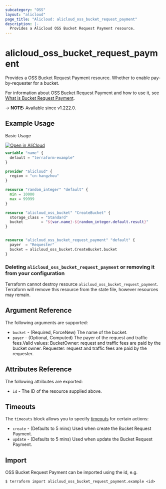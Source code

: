 ```yaml
---
subcategory: "OSS"
layout: "alicloud"
page_title: "Alicloud: alicloud_oss_bucket_request_payment"
description: |-
  Provides a Alicloud OSS Bucket Request Payment resource.
---
```


# alicloud_oss_bucket_request_payment

Provides a OSS Bucket Request Payment resource. Whether to enable pay-by-requester for a bucket.

For information about OSS Bucket Request Payment and how to use it, see [What is Bucket Request Payment](https://www.alibabacloud.com/help/en/oss/developer-reference/putbucketrequestpayment).

-> **NOTE:** Available since v1.222.0.

## Example Usage

Basic Usage

<div style="display: block;margin-bottom: 40px;"><div class="oics-button" style="float: right;position: absolute;margin-bottom: 10px;">
  <a href="https://api.aliyun.com/terraform?resource=alicloud_oss_bucket_request_payment&exampleId=9f16db7f-6cbf-083d-612e-45a23b3bfac3fc468f87&activeTab=example&spm=docs.r.oss_bucket_request_payment.0.9f16db7f6c&intl_lang=EN_US" target="_blank">
    <img alt="Open in AliCloud" src="https://img.alicdn.com/imgextra/i1/O1CN01hjjqXv1uYUlY56FyX_!!6000000006049-55-tps-254-36.svg" style="max-height: 44px; max-width: 100%;">
  </a>
</div></div>

```terraform
variable "name" {
  default = "terraform-example"
}

provider "alicloud" {
  region = "cn-hangzhou"
}

resource "random_integer" "default" {
  min = 10000
  max = 99999
}

resource "alicloud_oss_bucket" "CreateBucket" {
  storage_class = "Standard"
  bucket        = "${var.name}-${random_integer.default.result}"
}


resource "alicloud_oss_bucket_request_payment" "default" {
  payer  = "Requester"
  bucket = alicloud_oss_bucket.CreateBucket.bucket
}
```

### Deleting `alicloud_oss_bucket_request_payment` or removing it from your configuration

Terraform cannot destroy resource `alicloud_oss_bucket_request_payment`. Terraform will remove this resource from the state file, however resources may remain.

## Argument Reference

The following arguments are supported:
* `bucket` - (Required, ForceNew) The name of the bucket.
* `payer` - (Optional, Computed) The payer of the request and traffic fees.Valid values: BucketOwner: request and traffic fees are paid by the bucket owner. Requester: request and traffic fees are paid by the requester.

## Attributes Reference

The following attributes are exported:
* `id` - The ID of the resource supplied above.

## Timeouts

The `timeouts` block allows you to specify [timeouts](https://www.terraform.io/docs/configuration-0-11/resources.html#timeouts) for certain actions:
* `create` - (Defaults to 5 mins) Used when create the Bucket Request Payment.
* `update` - (Defaults to 5 mins) Used when update the Bucket Request Payment.

## Import

OSS Bucket Request Payment can be imported using the id, e.g.

```shell
$ terraform import alicloud_oss_bucket_request_payment.example <id>
```